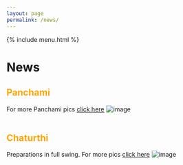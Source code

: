 ```yaml
---
layout: page
permalink: /news/
---
```


{% include menu.html %}

<h1>News</h1>
<h2 style="color:orange;">Panchami</h2>
For more Panchami pics <a href="/2019_panchami.html">click here</a>
<img style="margin-left:1px;" src="../images/puja2019/panchami.jpg" alt="image"/><br/><br/>


<h2 style="color:orange;">Chaturthi</h2>
Preparations in full swing. For more pics <a href="/2019_anandamela.html">click here</a>
<img style="margin-left:1px;" src="../images/puja2019/chaturthi.jpg" alt="image"/><br/><br/>


<script>
/******************
// Set the date we're counting down to
var countDownDate = new Date("Oct 15, 2018 18:00:00").getTime();

// Update the count down every 1 second
var x = setInterval(function() {

    // Get todays date and time
    var now = new Date().getTime();
    
    // Find the distance between now and the count down dategit status
    var distance = countDownDate - now;
    
    // Time calculations for days, hours, minutes and seconds
    var days = Math.floor(distance / (1000 * 60 * 60 * 24));
    var hours = Math.floor((distance % (1000 * 60 * 60 * 24)) / (1000 * 60 * 60));
    var minutes = Math.floor((distance % (1000 * 60 * 60)) / (1000 * 60));
    var seconds = Math.floor((distance % (1000 * 60)) / 1000);
    
    // Output the result in an element with id="demo"
    document.getElementById("demo").innerHTML = "Time remaining for Debi Bodhan : " +  days + "d " + hours + "h "
    + minutes + "m " + seconds + "s ";
    
    // If the count down is over, write some text 
    if (distance < 0) {
        clearInterval(x);
        document.getElementById("demo").innerHTML = "";
    }
}, 1000);
***************/
</script>
